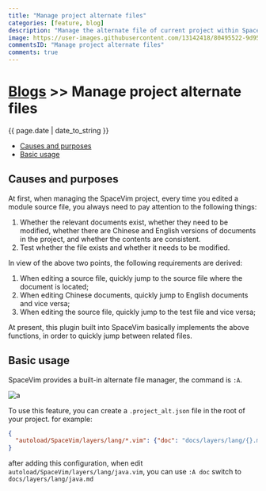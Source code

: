 ```yaml
---
title: "Manage project alternate files"
categories: [feature, blog]
description: "Manage the alternate file of current project within SpaceVim."
image: https://user-images.githubusercontent.com/13142418/80495522-9d955580-899a-11ea-9e2e-b621b1d821d8.png
commentsID: "Manage project alternate files"
comments: true
---
```


# [Blogs](../blog/) >> Manage project alternate files

{{ page.date | date_to_string }}


<!-- vim-markdown-toc GFM -->

- [Causes and purposes](#causes-and-purposes)
- [Basic usage](#basic-usage)

<!-- vim-markdown-toc -->

## Causes and purposes

At first, when managing the SpaceVim project,
every time you edited a module source file,
you always need to pay attention to the following things:

1. Whether the relevant documents exist, whether they need to be modified, whether there are Chinese and English versions of documents in the project, and whether the contents are consistent.
2. Test whether the file exists and whether it needs to be modified.

In view of the above two points, the following requirements are derived:

1. When editing a source file, quickly jump to the source file where the document is located;
2. When editing Chinese documents, quickly jump to English documents and vice versa;
3. When editing the source file, quickly jump to the test file and vice versa;

At present, this plugin built into SpaceVim basically implements the above functions, in order to quickly jump between related files.


## Basic usage

SpaceVim provides a built-in alternate file manager, the command is `:A`.

![a](https://user-images.githubusercontent.com/13142418/80495522-9d955580-899a-11ea-9e2e-b621b1d821d8.png)

To use this feature, you can create a `.project_alt.json` file in the root of your project. for example:

```json
{
  "autoload/SpaceVim/layers/lang/*.vim": {"doc": "docs/layers/lang/{}.md"},
}
```

after adding this configuration, when edit `autoload/SpaceVim/layers/lang/java.vim`,
you can use `:A doc` switch to `docs/layers/lang/java.md`
